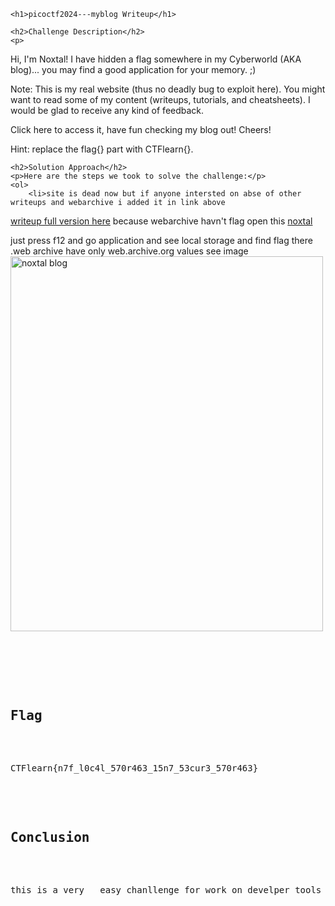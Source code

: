 
<!DOCTYPE html>
<html>
     <title>picoctf2024---myblog Writeup</title>
<body>

    <h1>picoctf2024---myblog Writeup</h1>

    <h2>Challenge Description</h2>
    <p> 
Hi, I'm Noxtal! I have hidden a flag somewhere in my Cyberworld (AKA blog)... you may find a good application for your memory. ;)

Note: This is my real website (thus no deadly bug to exploit here). You might want to read some of my content (writeups, tutorials, and cheatsheets). I would be glad to receive any kind of feedback.

Click here to access it, have fun checking my blog out! Cheers!

Hint: replace the flag{} part with CTFlearn{}.

</p>

    <h2>Solution Approach</h2>
    <p>Here are the steps we took to solve the challenge:</p>
    <ol> 
        <li>site is dead now but if anyone intersted on abse of other writeups and webarchive i added it in link above
<a href="https://cybersecctf.github.io/blog/2024/practice/ctflearn/myblog/writeup1.md](https://cybersecctf.github.io/blog/?q=myblog">writeup full version here</a>
because webarchive havn't flag open this <a href="https://www.playandsecure.com/docs/NoxtalsCyberworld.html">noxtal</a>

just press f12 and go application and see local storage and find flag there .web archive have only web.archive.org values
see image
<img src="https://www.playandsecure.com/docs/Capture.png" alt="noxtal blog" width="500" height="600" class="inline"/>

<pre>

    </ol>
<br>
    <h2>Flag</h2>
    <p class="flag">CTFlearn{n7f_l0c4l_570r463_15n7_53cur3_570r463}
</p>

    <h2>Conclusion</h2>
    <p>this is a very   easy chanllenge for work on develper tools in in chrome and web exploitations</p>

</body>
</html>
